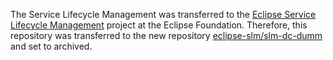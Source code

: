 The Service Lifecycle Management was transferred to the [Eclipse Service Lifecycle Management](https://projects.eclipse.org/projects/dt.slm) project at the Eclipse Foundation. Therefore, this repository was transferred to the new repository [eclipse-slm/slm-dc-dumm](https://github.com/eclipse-slm/slm-dc-dummy) and set to archived.
